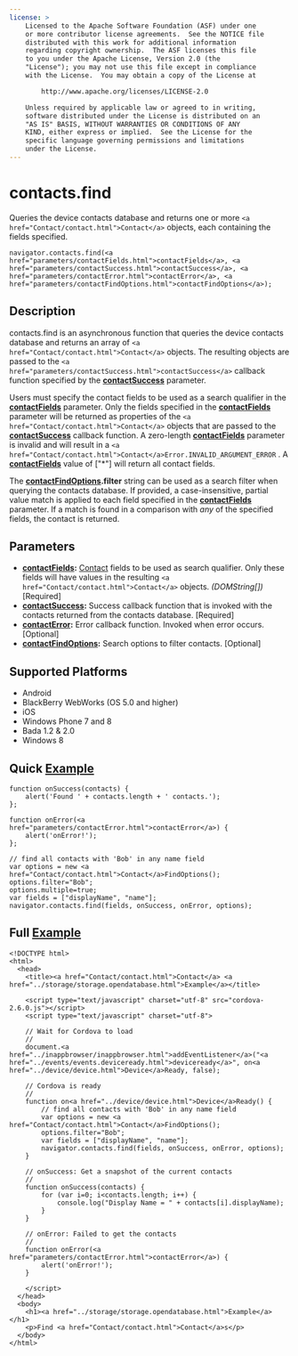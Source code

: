 ```yaml
---
license: >
    Licensed to the Apache Software Foundation (ASF) under one
    or more contributor license agreements.  See the NOTICE file
    distributed with this work for additional information
    regarding copyright ownership.  The ASF licenses this file
    to you under the Apache License, Version 2.0 (the
    "License"); you may not use this file except in compliance
    with the License.  You may obtain a copy of the License at

        http://www.apache.org/licenses/LICENSE-2.0

    Unless required by applicable law or agreed to in writing,
    software distributed under the License is distributed on an
    "AS IS" BASIS, WITHOUT WARRANTIES OR CONDITIONS OF ANY
    KIND, either express or implied.  See the License for the
    specific language governing permissions and limitations
    under the License.
---
```


contacts.find
=============

Queries the device contacts database and returns one or more `<a href="Contact/contact.html">Contact</a>` objects, each containing the fields specified.

    navigator.contacts.find(<a href="parameters/contactFields.html">contactFields</a>, <a href="parameters/contactSuccess.html">contactSuccess</a>, <a href="parameters/contactError.html">contactError</a>, <a href="parameters/contactFindOptions.html">contactFindOptions</a>);

Description
-----------

contacts.find is an asynchronous function that queries the device contacts database and returns an array of `<a href="Contact/contact.html">Contact</a>` objects.  The resulting objects are passed to the `<a href="parameters/contactSuccess.html">contactSuccess</a>` callback function specified by the __<a href="parameters/contactSuccess.html">contactSuccess</a>__ parameter.  

Users must specify the contact fields to be used as a search qualifier in the __<a href="parameters/contactFields.html">contactFields</a>__ parameter.  Only the fields specified in the __<a href="parameters/contactFields.html">contactFields</a>__ parameter will be returned as properties of the `<a href="Contact/contact.html">Contact</a>` objects that are passed to the __<a href="parameters/contactSuccess.html">contactSuccess</a>__ callback function.  A zero-length __<a href="parameters/contactFields.html">contactFields</a>__ parameter is invalid and will result in a `<a href="Contact/contact.html">Contact</a>Error.INVALID_ARGUMENT_ERROR` . A __<a href="parameters/contactFields.html">contactFields</a>__ value of ["*"] will return all contact fields. 

The __<a href="parameters/contactFindOptions.html">contactFindOptions</a>.filter__ string can be used as a search filter when querying the contacts database.  If provided, a case-insensitive, partial value match is applied to each field specified in the __<a href="parameters/contactFields.html">contactFields</a>__ parameter.  If a match is found in a comparison with _any_ of the specified fields, the contact is returned.

Parameters
----------

- __<a href="parameters/contactFields.html">contactFields</a>:__ <a href="Contact/contact.html">Contact</a> fields to be used as search qualifier. Only these fields will have values in the resulting `<a href="Contact/contact.html">Contact</a>` objects. _(DOMString[])_ [Required]
- __<a href="parameters/contactSuccess.html">contactSuccess</a>:__ Success callback function that is invoked with the contacts returned from the contacts database. [Required]
- __<a href="parameters/contactError.html">contactError</a>:__ Error callback function. Invoked when error occurs. [Optional]
- __<a href="parameters/contactFindOptions.html">contactFindOptions</a>:__ Search options to filter contacts. [Optional]

Supported Platforms
-------------------

- Android
- BlackBerry WebWorks (OS 5.0 and higher)
- iOS
- Windows Phone 7 and 8
- Bada 1.2 & 2.0
- Windows 8

Quick <a href="../storage/storage.opendatabase.html">Example</a>
-------------

    function onSuccess(contacts) {
        alert('Found ' + contacts.length + ' contacts.');
    };

    function onError(<a href="parameters/contactError.html">contactError</a>) {
        alert('onError!');
    };

    // find all contacts with 'Bob' in any name field
    var options = new <a href="Contact/contact.html">Contact</a>FindOptions();
	options.filter="Bob";
	options.multiple=true; 
	var fields = ["displayName", "name"];
    navigator.contacts.find(fields, onSuccess, onError, options);

Full <a href="../storage/storage.opendatabase.html">Example</a>
------------

    <!DOCTYPE html>
    <html>
      <head>
        <title><a href="Contact/contact.html">Contact</a> <a href="../storage/storage.opendatabase.html">Example</a></title>

        <script type="text/javascript" charset="utf-8" src="cordova-2.6.0.js"></script>
        <script type="text/javascript" charset="utf-8">

        // Wait for Cordova to load
        //
        document.<a href="../inappbrowser/inappbrowser.html">addEventListener</a>("<a href="../events/events.deviceready.html">deviceready</a>", on<a href="../device/device.html">Device</a>Ready, false);

        // Cordova is ready
        //
        function on<a href="../device/device.html">Device</a>Ready() {
		    // find all contacts with 'Bob' in any name field
		    var options = new <a href="Contact/contact.html">Contact</a>FindOptions();
			options.filter="Bob"; 
			var fields = ["displayName", "name"];
		    navigator.contacts.find(fields, onSuccess, onError, options);
        }
    
        // onSuccess: Get a snapshot of the current contacts
        //
        function onSuccess(contacts) {
			for (var i=0; i<contacts.length; i++) {
				console.log("Display Name = " + contacts[i].displayName);
			}
        }
    
        // onError: Failed to get the contacts
        //
        function onError(<a href="parameters/contactError.html">contactError</a>) {
            alert('onError!');
        }

        </script>
      </head>
      <body>
        <h1><a href="../storage/storage.opendatabase.html">Example</a></h1>
        <p>Find <a href="Contact/contact.html">Contact</a>s</p>
      </body>
    </html>
    

